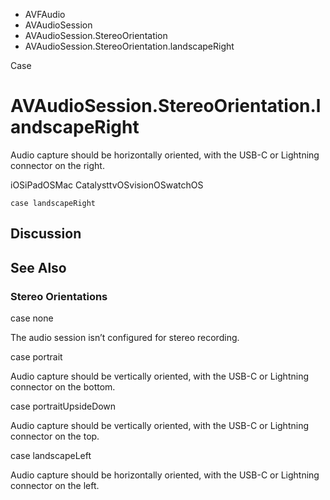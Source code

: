 

- AVFAudio
- AVAudioSession
- AVAudioSession.StereoOrientation
-  AVAudioSession.StereoOrientation.landscapeRight 

Case

# AVAudioSession.StereoOrientation.landscapeRight

Audio capture should be horizontally oriented, with the USB-C or Lightning connector on the right.

iOSiPadOSMac CatalysttvOSvisionOSwatchOS

``` source
case landscapeRight
```

## Discussion

## See Also

### Stereo Orientations

case none

The audio session isn’t configured for stereo recording.

case portrait

Audio capture should be vertically oriented, with the USB-C or Lightning connector on the bottom.

case portraitUpsideDown

Audio capture should be vertically oriented, with the USB-C or Lightning connector on the top.

case landscapeLeft

Audio capture should be horizontally oriented, with the USB-C or Lightning connector on the left.

